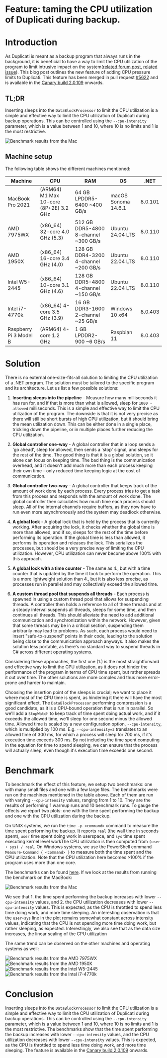 # Feature: taming the CPU utilization of Duplicati during backup.

# Introduction
As Duplicati is meant as a backup program that always runs in the background, it is beneficial to have a way to limit the CPU utilization of the program to limit intrusive impact on the system([related forum post](https://forum.duplicati.com/t/cpu-load-is-too-high/19015/13), [related issue](https://github.com/duplicati/duplicati/issues/2563)). This blog post outlines the new feature of adding CPU pressure limits to Duplicati. This feature has been merged in pull request [\#5622](https://github.com/duplicati/duplicati/pull/5622) and is available in the [Canary build 2.0.109](https://github.com/duplicati/duplicati/releases/tag/v2.0.9.109_canary_2024-11-06) onwards.

## TL;DR
Inserting sleeps into the `DataBlockProcessor` to limit the CPU utilization is a simple and effective way to limit the CPU utilization of Duplicati during backup operations. This can be controlled using the `--cpu-intensity` parameter, which is a value between 1 and 10, where 10 is no limits and 1 is the most restrictive.

![Benchmark results from the Mac](figures/mac.png)

## Machine setup
The following table shows the different machines mentioned:

| Machine | CPU | RAM | OS | .NET |
|---------|-----|-----|----|------|
| MacBook Pro 2021 | (ARM64) M1 Max 10-core (8P+2E) 3.2 GHz | 64 GB LPDDR5-6400 ~400 GB/s | macOS Sonoma 14.6.1 | 8.0.101 |
| AMD 7975WX | (x86_64) 32-core 4.0 GHz (5.3) | 512 GB DDR5-4800 8-channel ~300 GB/s | Ubuntu 24.04 LTS | 8.0.110 |
| AMD 1950X | (x86_64) 16-core 3.4 GHz (4.0) | 128 GB DDR4-3200 4-channel ~200 GB/s | Ubuntu 22.04 LTS | 8.0.110 |
| Intel W5-2445 | (x86_64) 10-core 3.1 GHz (4.6) | 128 GB DDR5-4800 4-channel ~150 GB/s | Ubuntu 22.04 LTS | 8.0.110 |
| Intel i7-4770k | (x86_64) 4-core 3.5 GHz (3.9) | 16 GB DDR3-1600 2-channel ~25 GB/s | Windows 10 x64 | 8.0.403 |
| Raspberry Pi 3 Model B | (ARM64) 4-core 1.2 GHz | 1 GB LPDDR2-900 ~6 GB/s | Raspbian 11 | 8.0.403 |

# Solution
There is no external one-size-fits-all solution to limiting the CPU utilization of a .NET program. The solution must be tailored to the specific program and its architecture. Let us list a few possible solutions:

1. **Inserting sleeps into the pipeline** - Measure how many milliseconds it has run for, and if that is more than what is allowed, sleep for `1000 - allowed` milliseconds. This is a simple and effective way to limit the CPU utilization of the program. The downside is that it is not very precise as there will still be short bursts of high CPU utilization, but it should bring the mean utilization down. This can be either done in a single place, trickling down the pipeline, or in multiple places further reducing the CPU utilization.

2. **Global controller one-way** - A global controller that in a loop sends a 'go ahead', sleep for allowed, then sends a 'stop' signal, and sleeps for the rest of the time. The good thing is that it is a global solution, so it alone can focus on keeping time. The bad thing is the communication overhead, and it doesn't add much more than each process keeping their own time - only reduced time keeping logic at the cost of communication.

3. **Global controller two-way** - A global controller that keeps track of the amount of work done by each process. Every process tries to get a task from this process and responds with the amount of work done. The global controller then calculates how much time each process should sleep. All of the internal channels require buffers, as they now have to run even more asynchronously and the system may deadlock otherwise.

4. **A global lock** - A global lock that is held by the process that is currently working. After acquiring the lock, it checks whether the global time is more than allowed, and if so, sleeps for the rest of the time before performing its operation. If the global time is less than allowed, it performs its operation and releases the lock. This serializes the processes, but should be a very precise way of limiting the CPU utilization. However, CPU utilization can never become above 100% with this approach.

5. **A global lock with a time counter** - The same as 4., but with a time counter that is updated by the time it took to perform the operation. This is a more lightweight solution than 4., but it is also less precise, as processes run in parallel and may collectively exceed the allowed time.

6. **A custom thread pool that suspends all threads** - Each process is spawned in using a custom thread pool that allows for suspending threads. A controller then holds a reference to all of these threads and at a steady interval suspends all threads, sleeps for some time, and then continues all threads. This should alleviate the need to add additional communication and synchronization within the network. However, given that some threads may be in a critical section, suspending them arbitrarily may lead to problems. As such, each process would need to insert "safe-to-suspend" points in their code, leading to the solution being close to the communication approach anyways. It also makes the solution less portable, as there's no standard way to suspend threads in C# across different operating systems.

Considering these approaches, the first one (1.) is the most straightforward and effective way to limit the CPU utilization, as it does not hinder the performance of the program in terms of CPU time spent, but rather spreads it out over time. The other solutions are more complex and thus more error-prone and harder to maintain.

Choosing the insertion point of the sleeps is crucial; we want to place it where most of the CPU time is spent, as hindering it there will have the most significant effect. The `DataBlockProcessor` performing compression is a good candidate, as it is a CPU-bound operation that is run in parallel. So we'll add a `StopWatch` to keep track of time spent doing actual work, and if it exceeds the allowed time, we'll sleep for one second minus the allowed time. Allowed time is scaled by a new configuration option, `--cpu-intensity`, which is multiplied by 100 ms. E.g. `--cpu-intensity=3` translates to an allowed time of 300 ms, for which a process will sleep for 700 ms, if it's execution time exceeds 300 ms. By not including the time spent computing in the equation for time to spend sleeping, we can ensure that the process will actually sleep, even though it's execution time exceeds one second.

# Benchmark
To benchmark the effect of this feature, we setup two benchmarks: one with many small files and one with a few large files. The benchmarks were run on the machines mentioned in the table above. Each of them are run with varying `--cpu-intensity` values, ranging from 1 to 10. They are the results of performing 1 warmup runs and 10 benchmark runs. To gauge the effects we report two plots: one with the time spent performing the backup and one with the CPU utilization during the backup.

On UNIX systems, we run the `time -p <command>` command to measure the time spent performing the backup. It reports `real` (the wall time in seconds spent), `user` time spent doing work in userspace, and `sys` time spent executing kernel level workThe CPU utilization is then computed from `(user + sys) / real`. On Windows systems, we use the PowerShell command `Measure-Command { <command> }` to measure both the time spent and the CPU utilization. Note that the CPU utilization here becomes >100% if the program uses more than one core.

The benchmarks can be found [here](https://github.com/carljohnsen/duplicati-blogpost/tree/main/WIP-cputhrottle/benchmark). If we look at the results from running the benchmark on the MacBook:

![Benchmark results from the Mac](figures/mac.png)

We see that 1. the time spent performing the backup increases with lower `--cpu-intensity` values, and 2. the CPU utilization decreases with lower `--cpu-intensity` values. This is expected, as the CPU is throttled to spend less time doing work, and more time sleeping. An interesting observation is that the `user+sys` line in the plot remains somewhat constant across intensity values, indicating that the CPU is not spending more time doing work, but rather sleeping, as expected. Interestingly, we also see that as the data size increases, the linear scaling of the CPU utilization

The same trend can be observed on the other machines and operating systems as well:

![Benchmark results from the AMD 7975WX](figures/t02.png)
![Benchmark results from the AMD 1950X](figures/t00.png)
![Benchmark results from the Intel W5-2445](figures/iw5.png)
![Benchmark results from the Intel i7-4770k](figures/win.png)

# Conclusion
Inserting sleeps into the `DataBlockProcessor` to limit the CPU utilization is a simple and effective way to limit the CPU utilization of Duplicati during backup operations. This can be controlled using the `--cpu-intensity` parameter, which is a value between 1 and 10, where 10 is no limits and 1 is the most restrictive. The benchmarks show that the time spent performing the backup increases with lower `--cpu-intensity` values, and the CPU utilization decreases with lower `--cpu-intensity` values. This is expected, as the CPU is throttled to spend less time doing work, and more time sleeping. The feature is available in the [Canary build 2.0.109](https://github.com/duplicati/duplicati/releases/tag/v2.0.9.109_canary_2024-11-06) onwards.